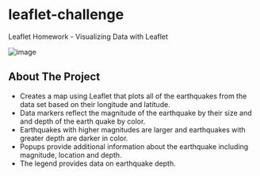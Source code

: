 # leaflet-challenge

Leaflet Homework - Visualizing Data with Leaflet

 ![image](https://user-images.githubusercontent.com/79013025/125699201-2da4d274-adb5-4ec1-922b-03cf12aa9de9.png)
   
<!-- ABOUT THE PROJECT -->
## About The Project


*  Creates a map using Leaflet that plots all of the earthquakes from the data set based on their longitude and latitude.
*  Data markers reflect the magnitude of the earthquake by their size and and depth of the earth quake by color.
*  Earthquakes with higher magnitudes are larger and earthquakes with greater depth are darker in color.
*  Popups provide additional information about the earthquake including magnitude, location and depth.
*  The legend provides data on earthquake depth.
